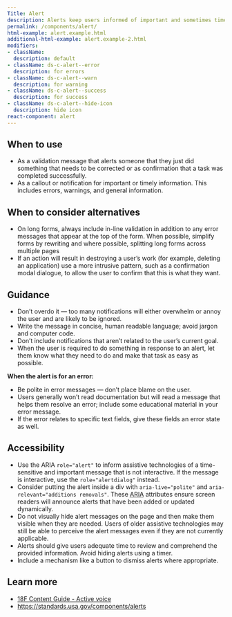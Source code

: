 ```yaml
---
Title: Alert
description: Alerts keep users informed of important and sometimes time-sensitive changes.
permalink: /components/alert/
html-example: alert.example.html
additional-html-example: alert.example-2.html
modifiers:
- className:
  description: default
- className: ds-c-alert--error
  description: for errors
- className: ds-c-alert--warn
  description: for warning
- className: ds-c-alert--success
  description: for success
- className: ds-c-alert--hide-icon
  description: hide icon
react-component: alert
---
```


## When to use

- As a validation message that alerts someone that they just did something that needs to be corrected or as confirmation that a task was completed successfully.
- As a callout or notification for important or timely information. This includes errors, warnings, and general information.

## When to consider alternatives

- On long forms, always include in-line validation in addition to any error messages that appear at the top of the form. When possible, simplify forms by rewriting and where possible, splitting long forms across multiple pages
- If an action will result in destroying a user’s work (for example, deleting an application) use a more intrusive pattern, such as a confirmation modal dialogue, to allow the user to confirm that this is what they want.

## Guidance

- Don’t overdo it — too many notifications will either overwhelm or annoy the user and are likely to be ignored.
- Write the message in concise, human readable language; avoid jargon and computer code.
- Don’t include notifications that aren’t related to the user’s current goal.
- When the user is required to do something in response to an alert, let them know what they need to do and make that task as easy as possible.

**When the alert is for an error:**

- Be polite in error messages — don’t place blame on the user.
- Users generally won’t read documentation but will read a message that helps them resolve an error; include some educational material in your error message.
- If the error relates to specific text fields, give these fields an error state as well.

## Accessibility

- Use the ARIA `role="alert"` to inform assistive technologies of a time-sensitive and important message that is not interactive. If the message is interactive, use the `role="alertdialog"` instead.
- Consider putting the alert inside a div with `aria-live="polite"` and `aria-relevant="additions removals"`. These <abbr title="Accessible rich internet applications">ARIA</abbr> attributes ensure screen readers will announce alerts that have been added or updated dynamically.
- Do not visually hide alert messages on the page and then make them visible when they are needed. Users of older assistive technologies may still be able to perceive the alert messages even if they are not currently applicable.
- Alerts should give users adequate time to review and comprehend the provided information. Avoid hiding alerts using a timer.
- Include a mechanism like a button to dismiss alerts where appropriate.

## Learn more

- [18F Content Guide \- Active voice](https://content-guide.18f.gov/active-voice/)
- https://standards.usa.gov/components/alerts
